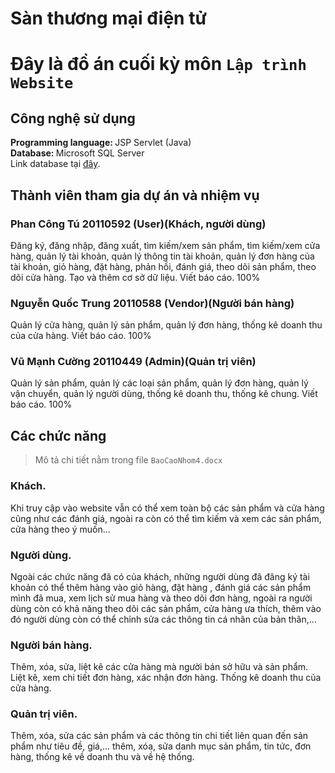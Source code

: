 # Sàn thương mại điện tử
# Đây là đồ án cuối kỳ môn `Lập trình Website`
## Công nghệ sử dụng
<b>Programming language: </b>  JSP Servlet (Java) \
<b>Database: </b> Microsoft SQL Server \
Link database tại [đây](https://drive.google.com/drive/folders/1h-sKv7YKxhsFZgjNajuaGty_KiAvWmpQ?usp=sharing).
## Thành viên tham gia dự án và nhiệm vụ
### Phan Công Tú 20110592	(User)(Khách, người dùng)
Đăng ký, đăng nhập, đăng xuất, tìm kiếm/xem sản phẩm, tìm kiếm/xem cửa hàng, quản lý tài khoản, quản lý thông tin tài khoản, quản lý đơn hàng của tài khoản, giỏ hàng, đặt hàng, phản hồi, đánh giá, theo dõi sản phẩm, theo dõi cửa hàng. Tạo và thêm cơ sở dữ liệu. Viết báo cáo.	100%
### Nguyễn Quốc Trung 20110588	(Vendor)(Người bán hàng)
Quản lý cửa hàng, quản lý sản phẩm, quản lý đơn hàng, thống kê doanh thu của cửa hàng. Viết báo cáo.	100%
### Vũ Mạnh Cường 20110449	(Admin)(Quản trị viên)
Quản lý sản phẩm, quản lý các loại sản phẩm, quản lý đơn hàng, quản lý vận chuyển, quản lý người dùng, thống kê doanh thu, thống kê chung. Viết báo cáo.	100%

## Các chức năng
> Mô tả chi tiết nằm trong file `BaoCaoNhom4.docx`
### Khách.
Khi truy cập vào website vẫn có thể xem toàn bộ các sản phẩm và cửa hàng cũng như các đánh giá, ngoài ra còn có thể tìm kiếm và xem các sản phẩm, cửa hàng theo ý muốn…
### Người dùng.
Ngoài các chức năng đã có của khách, những người dùng đã đăng ký tài khoản có thể thêm hàng vào giỏ hàng, đặt hàng , đánh giá các sản phẩm mình đã mua, xem lịch sử mua hàng và theo dõi đơn hàng, ngoài ra người dùng còn có khả năng theo dõi các sản phẩm, cửa hàng ưa thích, thêm vào đó người dùng còn có thể chỉnh sửa các thông tin cá nhân của bản thân,…
### Người bán hàng.
Thêm, xóa, sửa, liệt kê các cửa hàng mà người bán sở hữu và sản phẩm. Liệt kê, xem chi tiết đơn hàng, xác nhận đơn hàng. Thống kê doanh thu của cửa hàng.
### Quản trị viên.
Thêm, xóa, sửa các sản phẩm và các thông tin chi tiết liên quan đến sản phẩm như tiêu đề, giá,... thêm, xóa, sửa danh mục sản phẩm, tin tức, đơn hàng, thống kê về doanh thu và về hệ thống.


